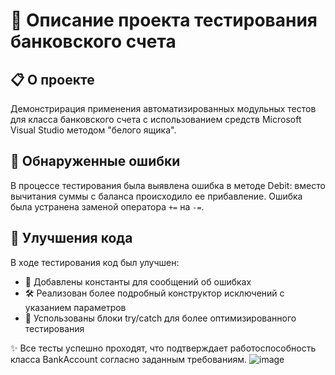 # 🏦 Описание проекта тестирования банковского счета

## 📋 О проекте
Демонстрирация применения автоматизированных модульных тестов для класса банковского счета с использованием средств Microsoft Visual Studio методом "белого ящика".

## 🐛 Обнаруженные ошибки
В процессе тестирования была выявлена ошибка в методе Debit: вместо вычитания суммы с баланса происходило ее прибавление. Ошибка была устранена заменой оператора `+=` на `-=`.

## 🔧 Улучшения кода
В ходе тестирования код был улучшен:
- 📝 Добавлены константы для сообщений об ошибках
- 🛠️ Реализован более подробный конструктор исключений с указанием параметров
- 🔄 Успользованы блоки try/catch для более оптимизированного тестирования

✨ Все тесты успешно проходят, что подтверждает работоспособность класса BankAccount согласно заданным требованиям.
![image](https://github.com/user-attachments/assets/78d9286b-79e5-474b-9afe-ae04f41be418)

